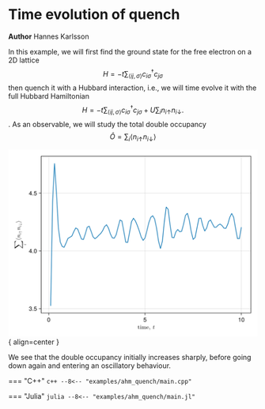 # Time evolution of quench

**Author** Hannes Karlsson

In this example, we will first find the ground state for the free electron on a 2D lattice
$$
H = -t \sum_{\langle ij,\sigma \rangle} c_{i\sigma}^\dagger c_{j\sigma}
$$
then quench it with a Hubbard interaction, i.e., we will time evolve it with the full Hubbard Hamiltonian
$$
H = -t \sum_{\langle ij,\sigma \rangle} c_{i\sigma}^\dagger c_{j\sigma} + U\sum_i n_{i\uparrow}n_{i\downarrow}.
$$. 
As an observable, we will study the total double occupancy
$$
    \hat{O} = \sum_i \langle n_{i\uparrow}n_{i\downarrow} \rangle
$$

![Image title](../img/Lx(4)_Ly(3).png){ align=center }

We see that the double occupancy initially increases sharply, before going down again and entering an oscillatory behaviour.


=== "C++"
	```c++
	--8<-- "examples/ahm_quench/main.cpp"
	```

=== "Julia"
	```julia
	--8<-- "examples/ahm_quench/main.jl"
	```
